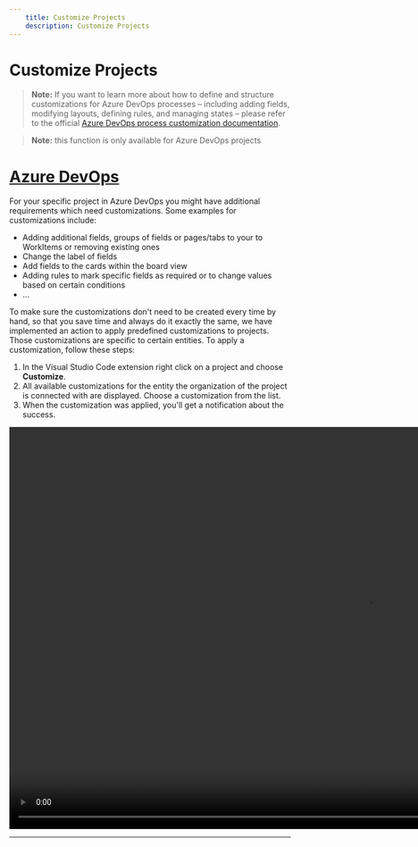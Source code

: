 ```yaml
---
    title: Customize Projects
    description: Customize Projects
---
```


# Customize Projects

> **Note:** If you want to learn more about how to define and structure customizations for Azure DevOps processes – including adding fields, modifying layouts, defining rules, and managing states – please refer to the official [Azure DevOps process customization documentation](https://learn.microsoft.com/en-us/azure/devops/organizations/settings/work/customize-process).

> **Note:** this function is only available for Azure DevOps projects

# [**Azure DevOps**](#tab/azdevops)

For your specific project in Azure DevOps you might have additional requirements which need customizations. Some examples for customizations include:

- Adding additional fields, groups of fields or pages/tabs to your to WorkItems or removing existing ones
- Change the label of fields
- Add fields to the cards within the board view
- Adding rules to mark specific fields as required or to change values based on certain conditions
- ...

To make sure the customizations don't need to be created every time by hand, so that you save time and always do it exactly the same, we have implemented an action to apply predefined customizations to projects. Those customizations are specific to certain entities. To apply a customization, follow these steps:

1. In the Visual Studio Code extension right click on a project and choose **Customize**.
2. All available customizations for the entity the organization of the project is connected with are displayed. Choose a customization from the list.
3. When the customization was applied, you'll get a notification about the success.

<video width="1280px" height="720px" controls>
  <source src="../media/customize-project.mp4" type="video/mp4">
  Your browser does not support the video tag.
</video>

---
